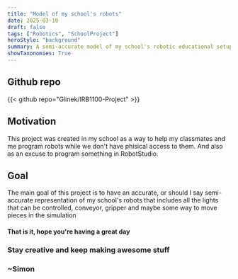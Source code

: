 ```yaml
---
title: "Model of my school's robots"
date: 2025-03-10
draft: false
tags: ["Robotics", "SchoolProject"]
heroStyle: "background"
summary: A semi-accurate model of my school's robotic educational setup.
showTaxonomies: True
---
```

## Github repo
{{< github repo="Glinek/IRB1100-Project" >}}
&nbsp;

## Motivation
This project was created in my school as a way to help my classmates and me program robots while we don't have phisical access to them. And also as an excuse to program something in RobotStudio.

## Goal
The main goal of this project is to have an accurate, or should I say semi-accurate representation of my school's robots that includes all the lights that can be controlled, conveyor, gripper and maybe some way to move pieces in the simulation

#### That is it, hope you're having a great day 
### Stay creative and keep making awesome stuff 
### ~Simon  